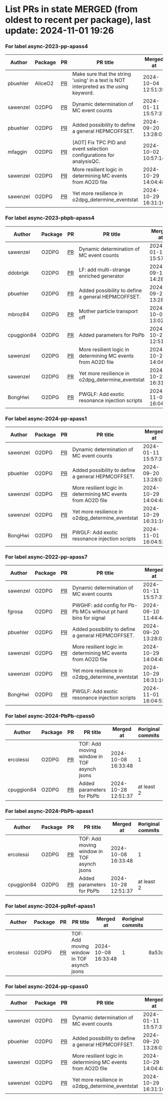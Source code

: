# List PRs in state MERGED (from oldest to recent per package), last update: 2024-11-01 19:26 


### For label async-2023-pp-apass4

| Author | Package | PR | PR title | Merged at | #original commits | Merge commit |
| --- | --- | --- | --- | --- | --- | --- |
| pbuehler | AliceO2 | [PR](https://github.com/AliceO2Group/AliceO2/pull/13546) | Make sure that the string 'using' in a text is NOT interpreted as the using keyword. | 2024-10-04 12:51:35 | 1 | 362c300e363cc0fc67897c0c4eca870e0c26a74a |
| sawenzel | O2DPG | [PR](https://github.com/AliceO2Group/O2DPG/pull/1404) | Dynamic determination of MC event counts | 2024-01-11 15:57:37 | at least 2 | 185db664556e0b9f3a9b9c514340b6ee2e9db2db |
| pbuehler | O2DPG | [PR](https://github.com/AliceO2Group/O2DPG/pull/1730) | Added possibility to define a general HEPMCOFFSET. | 2024-09-20 13:28:01 | 1 | 9780b4622fdb82bc8e55d54249e77760dbaa989d |
| mfaggin | O2DPG | [PR](https://github.com/AliceO2Group/O2DPG/pull/1750) | [AOT] Fix TPC PID and event selection configurations for analysisQC. | 2024-10-02 10:57:14 | at least 2 | 8e68f09c3823560997c4b2c8cf218d38bda8ba2a |
| sawenzel | O2DPG | [PR](https://github.com/AliceO2Group/O2DPG/pull/1776) | More resilient logic in determining MC events from AO2D file | 2024-10-29 14:04:48 | 1 | e11820a582ca2b957183fba2e97602387e2b95b3 |
| sawenzel | O2DPG | [PR](https://github.com/AliceO2Group/O2DPG/pull/1777) | Yet more resilience in o2dpg_determine_eventstat | 2024-10-29 16:31:10 | 1 | f26dfd23f877214d3d8052ad8d431a9f4100d453 |


### For label async-2023-pbpb-apass4

| Author | Package | PR | PR title | Merged at | #original commits | Merge commit |
| --- | --- | --- | --- | --- | --- | --- |
| sawenzel | O2DPG | [PR](https://github.com/AliceO2Group/O2DPG/pull/1404) | Dynamic determination of MC event counts | 2024-01-11 15:57:37 | at least 2 | 185db664556e0b9f3a9b9c514340b6ee2e9db2db |
| ddobrigk | O2DPG | [PR](https://github.com/AliceO2Group/O2DPG/pull/1748) | LF: add multi-strange enriched generator | 2024-09-17 14:28:09 | 1 | 3339878dca26af1e7893ecbb59262953e7ec4510 |
| pbuehler | O2DPG | [PR](https://github.com/AliceO2Group/O2DPG/pull/1730) | Added possibility to define a general HEPMCOFFSET. | 2024-09-20 13:28:01 | 1 | 9780b4622fdb82bc8e55d54249e77760dbaa989d |
| mbroz84 | O2DPG | [PR](https://github.com/AliceO2Group/O2DPG/pull/1764) | Mother particle transport off | 2024-10-09 13:02:17 | at least 2 | 390ee70bf3619d008f25badbbaa35b1ff939f3dd |
| cpuggion84 | O2DPG | [PR](https://github.com/AliceO2Group/O2DPG/pull/1771) | Added parameters for PbPb | 2024-10-28 12:51:37 | at least 2 | 6d96fa8ff5b0da0d9f1ae64b32ceb4773c23a5a8 |
| sawenzel | O2DPG | [PR](https://github.com/AliceO2Group/O2DPG/pull/1776) | More resilient logic in determining MC events from AO2D file | 2024-10-29 14:04:48 | 1 | e11820a582ca2b957183fba2e97602387e2b95b3 |
| sawenzel | O2DPG | [PR](https://github.com/AliceO2Group/O2DPG/pull/1777) | Yet more resilience in o2dpg_determine_eventstat | 2024-10-29 16:31:10 | 1 | f26dfd23f877214d3d8052ad8d431a9f4100d453 |
| BongHwi | O2DPG | [PR](https://github.com/AliceO2Group/O2DPG/pull/1773) | PWGLF: Add exotic resonance injection scripts | 2024-11-01 16:04:53 | at least 2 | 5c07c413fe6d55ce2f1db877b836dd4299873dc2 |


### For label async-2024-pp-apass1

| Author | Package | PR | PR title | Merged at | #original commits | Merge commit |
| --- | --- | --- | --- | --- | --- | --- |
| sawenzel | O2DPG | [PR](https://github.com/AliceO2Group/O2DPG/pull/1404) | Dynamic determination of MC event counts | 2024-01-11 15:57:37 | at least 2 | 185db664556e0b9f3a9b9c514340b6ee2e9db2db |
| pbuehler | O2DPG | [PR](https://github.com/AliceO2Group/O2DPG/pull/1730) | Added possibility to define a general HEPMCOFFSET. | 2024-09-20 13:28:01 | 1 | 9780b4622fdb82bc8e55d54249e77760dbaa989d |
| sawenzel | O2DPG | [PR](https://github.com/AliceO2Group/O2DPG/pull/1776) | More resilient logic in determining MC events from AO2D file | 2024-10-29 14:04:48 | 1 | e11820a582ca2b957183fba2e97602387e2b95b3 |
| sawenzel | O2DPG | [PR](https://github.com/AliceO2Group/O2DPG/pull/1777) | Yet more resilience in o2dpg_determine_eventstat | 2024-10-29 16:31:10 | 1 | f26dfd23f877214d3d8052ad8d431a9f4100d453 |
| BongHwi | O2DPG | [PR](https://github.com/AliceO2Group/O2DPG/pull/1773) | PWGLF: Add exotic resonance injection scripts | 2024-11-01 16:04:53 | at least 2 | 5c07c413fe6d55ce2f1db877b836dd4299873dc2 |


### For label async-2022-pp-apass7

| Author | Package | PR | PR title | Merged at | #original commits | Merge commit |
| --- | --- | --- | --- | --- | --- | --- |
| sawenzel | O2DPG | [PR](https://github.com/AliceO2Group/O2DPG/pull/1404) | Dynamic determination of MC event counts | 2024-01-11 15:57:37 | at least 2 | 185db664556e0b9f3a9b9c514340b6ee2e9db2db |
| fgrosa | O2DPG | [PR](https://github.com/AliceO2Group/O2DPG/pull/1743) | PWGHF: add config for Pb-Pb MCs without pt hard bins for signal | 2024-09-10 11:44:44 | at least 2 | c0c21b285bc7f25879b82339e2bca8552de61943 |
| pbuehler | O2DPG | [PR](https://github.com/AliceO2Group/O2DPG/pull/1730) | Added possibility to define a general HEPMCOFFSET. | 2024-09-20 13:28:01 | 1 | 9780b4622fdb82bc8e55d54249e77760dbaa989d |
| sawenzel | O2DPG | [PR](https://github.com/AliceO2Group/O2DPG/pull/1776) | More resilient logic in determining MC events from AO2D file | 2024-10-29 14:04:48 | 1 | e11820a582ca2b957183fba2e97602387e2b95b3 |
| sawenzel | O2DPG | [PR](https://github.com/AliceO2Group/O2DPG/pull/1777) | Yet more resilience in o2dpg_determine_eventstat | 2024-10-29 16:31:10 | 1 | f26dfd23f877214d3d8052ad8d431a9f4100d453 |
| BongHwi | O2DPG | [PR](https://github.com/AliceO2Group/O2DPG/pull/1773) | PWGLF: Add exotic resonance injection scripts | 2024-11-01 16:04:53 | at least 2 | 5c07c413fe6d55ce2f1db877b836dd4299873dc2 |


### For label async-2024-PbPb-cpass0

| Author | Package | PR | PR title | Merged at | #original commits | Merge commit |
| --- | --- | --- | --- | --- | --- | --- |
| ercolessi | O2DPG | [PR](https://github.com/AliceO2Group/O2DPG/pull/1759) | TOF: Add moving window in TOF asynch jsons | 2024-10-08 16:33:48 | 1 | 8a53dfefad39919f0e4c59535b315762dc123ed6 |
| cpuggion84 | O2DPG | [PR](https://github.com/AliceO2Group/O2DPG/pull/1771) | Added parameters for PbPb | 2024-10-28 12:51:37 | at least 2 | 6d96fa8ff5b0da0d9f1ae64b32ceb4773c23a5a8 |


### For label async-2024-PbPb-apass1

| Author | Package | PR | PR title | Merged at | #original commits | Merge commit |
| --- | --- | --- | --- | --- | --- | --- |
| ercolessi | O2DPG | [PR](https://github.com/AliceO2Group/O2DPG/pull/1759) | TOF: Add moving window in TOF asynch jsons | 2024-10-08 16:33:48 | 1 | 8a53dfefad39919f0e4c59535b315762dc123ed6 |
| cpuggion84 | O2DPG | [PR](https://github.com/AliceO2Group/O2DPG/pull/1771) | Added parameters for PbPb | 2024-10-28 12:51:37 | at least 2 | 6d96fa8ff5b0da0d9f1ae64b32ceb4773c23a5a8 |


### For label async-2024-ppRef-apass1

| Author | Package | PR | PR title | Merged at | #original commits | Merge commit |
| --- | --- | --- | --- | --- | --- | --- |
| ercolessi | O2DPG | [PR](https://github.com/AliceO2Group/O2DPG/pull/1759) | TOF: Add moving window in TOF asynch jsons | 2024-10-08 16:33:48 | 1 | 8a53dfefad39919f0e4c59535b315762dc123ed6 |


### For label async-2024-pp-cpass0

| Author | Package | PR | PR title | Merged at | #original commits | Merge commit |
| --- | --- | --- | --- | --- | --- | --- |
| sawenzel | O2DPG | [PR](https://github.com/AliceO2Group/O2DPG/pull/1404) | Dynamic determination of MC event counts | 2024-01-11 15:57:37 | at least 2 | 185db664556e0b9f3a9b9c514340b6ee2e9db2db |
| pbuehler | O2DPG | [PR](https://github.com/AliceO2Group/O2DPG/pull/1730) | Added possibility to define a general HEPMCOFFSET. | 2024-09-20 13:28:01 | 1 | 9780b4622fdb82bc8e55d54249e77760dbaa989d |
| sawenzel | O2DPG | [PR](https://github.com/AliceO2Group/O2DPG/pull/1776) | More resilient logic in determining MC events from AO2D file | 2024-10-29 14:04:48 | 1 | e11820a582ca2b957183fba2e97602387e2b95b3 |
| sawenzel | O2DPG | [PR](https://github.com/AliceO2Group/O2DPG/pull/1777) | Yet more resilience in o2dpg_determine_eventstat | 2024-10-29 16:31:10 | 1 | f26dfd23f877214d3d8052ad8d431a9f4100d453 |
